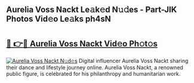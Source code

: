 ## Aurelia Voss Nackt Le𝚊k𝚎d N𝚞𝚍es - Part-JIK Photos Vid𝚎o Le𝚊ks ph4sN

# <h2><a href="http://fb73mga.evod.top/?m=Aurelia+Voss+Nackt">🔗 👉🔴 Aurelia Voss Nackt Vid𝚎o Ph𝚘t𝚘s</a></h2>

[![Aurelia Voss Nackt N𝚞d𝚎s](https://i.imgur.com/8V9OHl7.gif)](http://fb73mga.evod.top/?m=Aurelia+Voss+Nackt)
Digital influencer Aurelia Voss Nackt sharing their dance and lifestyle journey online. Aurelia Voss Nackt, a renowned public figure, is celebrated for his philanthropy and humanitarian work. 
